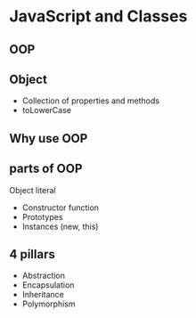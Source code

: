 # JavaScript and Classes

## OOP



## Object 
- Collection of properties and methods
- toLowerCase

## Why use OOP

## parts of OOP
Object literal 

- Constructor function
- Prototypes
- Instances (new, this)

## 4 pillars
- Abstraction 
- Encapsulation
- Inheritance
- Polymorphism


